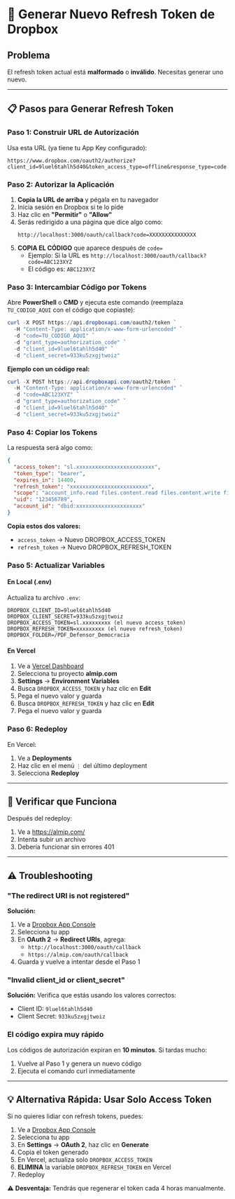# 🔑 Generar Nuevo Refresh Token de Dropbox

## Problema

El refresh token actual está **malformado** o **inválido**. Necesitas generar uno nuevo.

---

## 📋 Pasos para Generar Refresh Token

### Paso 1: Construir URL de Autorización

Usa esta URL (ya tiene tu App Key configurado):

```
https://www.dropbox.com/oauth2/authorize?client_id=9luel6tahlh5d40&token_access_type=offline&response_type=code
```

### Paso 2: Autorizar la Aplicación

1. **Copia la URL de arriba** y pégala en tu navegador
2. Inicia sesión en Dropbox si te lo pide
3. Haz clic en **"Permitir"** o **"Allow"**
4. Serás redirigido a una página que dice algo como:
   ```
   http://localhost:3000/oauth/callback?code=XXXXXXXXXXXXXXX
   ```
5. **COPIA EL CÓDIGO** que aparece después de `code=`
   - Ejemplo: Si la URL es `http://localhost:3000/oauth/callback?code=ABC123XYZ`
   - El código es: `ABC123XYZ`

### Paso 3: Intercambiar Código por Tokens

Abre **PowerShell** o **CMD** y ejecuta este comando (reemplaza `TU_CODIGO_AQUI` con el código que copiaste):

```powershell
curl -X POST https://api.dropboxapi.com/oauth2/token `
  -H "Content-Type: application/x-www-form-urlencoded" `
  -d "code=TU_CODIGO_AQUI" `
  -d "grant_type=authorization_code" `
  -d "client_id=9luel6tahlh5d40" `
  -d "client_secret=933ku5zxgjtwoiz"
```

**Ejemplo con un código real:**
```powershell
curl -X POST https://api.dropboxapi.com/oauth2/token `
  -H "Content-Type: application/x-www-form-urlencoded" `
  -d "code=ABC123XYZ" `
  -d "grant_type=authorization_code" `
  -d "client_id=9luel6tahlh5d40" `
  -d "client_secret=933ku5zxgjtwoiz"
```

### Paso 4: Copiar los Tokens

La respuesta será algo como:

```json
{
  "access_token": "sl.xxxxxxxxxxxxxxxxxxxxxxxxx",
  "token_type": "bearer",
  "expires_in": 14400,
  "refresh_token": "xxxxxxxxxxxxxxxxxxxxxxxxx",
  "scope": "account_info.read files.content.read files.content.write files.metadata.read files.metadata.write sharing.write",
  "uid": "123456789",
  "account_id": "dbid:xxxxxxxxxxxxxxxxxxxxx"
}
```

**Copia estos dos valores:**
- `access_token` → Nuevo DROPBOX_ACCESS_TOKEN
- `refresh_token` → Nuevo DROPBOX_REFRESH_TOKEN

### Paso 5: Actualizar Variables

#### En Local (.env)

Actualiza tu archivo `.env`:

```env
DROPBOX_CLIENT_ID=9luel6tahlh5d40
DROPBOX_CLIENT_SECRET=933ku5zxgjtwoiz
DROPBOX_ACCESS_TOKEN=sl.xxxxxxxxx (el nuevo access_token)
DROPBOX_REFRESH_TOKEN=xxxxxxxxx (el nuevo refresh_token)
DROPBOX_FOLDER=/PDF_Defensor_Democracia
```

#### En Vercel

1. Ve a [Vercel Dashboard](https://vercel.com/dashboard)
2. Selecciona tu proyecto **almip.com**
3. **Settings** → **Environment Variables**
4. Busca `DROPBOX_ACCESS_TOKEN` y haz clic en **Edit**
5. Pega el nuevo valor y guarda
6. Busca `DROPBOX_REFRESH_TOKEN` y haz clic en **Edit**
7. Pega el nuevo valor y guarda

### Paso 6: Redeploy

En Vercel:
1. Ve a **Deployments**
2. Haz clic en el menú `⋮` del último deployment
3. Selecciona **Redeploy**

---

## 🧪 Verificar que Funciona

Después del redeploy:

1. Ve a https://almip.com/
2. Intenta subir un archivo
3. Debería funcionar sin errores 401

---

## ⚠️ Troubleshooting

### "The redirect URI is not registered"

**Solución:**
1. Ve a [Dropbox App Console](https://www.dropbox.com/developers/apps)
2. Selecciona tu app
3. En **OAuth 2** → **Redirect URIs**, agrega:
   - `http://localhost:3000/oauth/callback`
   - `https://almip.com/oauth/callback`
4. Guarda y vuelve a intentar desde el Paso 1

### "Invalid client_id or client_secret"

**Solución:**
Verifica que estás usando los valores correctos:
- Client ID: `9luel6tahlh5d40`
- Client Secret: `933ku5zxgjtwoiz`

### El código expira muy rápido

Los códigos de autorización expiran en **10 minutos**. Si tardas mucho:
1. Vuelve al Paso 1 y genera un nuevo código
2. Ejecuta el comando curl inmediatamente

---

## 💡 Alternativa Rápida: Usar Solo Access Token

Si no quieres lidiar con refresh tokens, puedes:

1. Ve a [Dropbox App Console](https://www.dropbox.com/developers/apps)
2. Selecciona tu app
3. En **Settings** → **OAuth 2**, haz clic en **Generate**
4. Copia el token generado
5. En Vercel, actualiza solo `DROPBOX_ACCESS_TOKEN`
6. **ELIMINA** la variable `DROPBOX_REFRESH_TOKEN` en Vercel
7. Redeploy

⚠️ **Desventaja:** Tendrás que regenerar el token cada 4 horas manualmente.
